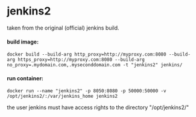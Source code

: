 # jenkins2

taken from the original (official) jenkins build.

#### build image:
    docker build --build-arg http_proxy=http://myproxy.com:8080 --build-arg https_proxy=http://myproxy.com:8080 --build-arg no_proxy=.mydomain.com,.myseconddomain.com -t "jenkins2" jenkins/
#### run container:
    docker run --name "jenkins2" -p 8050:8080 -p 50000:50000 -v /opt/jenkins2/:/var/jenkins_home jenkins2

the user jenkins must have access rights to the directory "/opt/jenkins2/"
